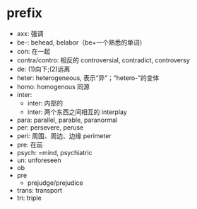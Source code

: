 # prefix

- axx: 强调
- be-: behead, belabor（be+一个熟悉的单词）
- con: 在一起
- contra/contro: 相反的 controversial, contradict, controversy
- de: (1)向下;(2)远离
- heter: heterogeneous, 表示“异”；“hetero-”的变体
- homo: homogenous 同源
- inter:
    - inter: 内部的
    - inter: 两个东西之间相互的 interplay
- para: parallel, parable, paranormal
- per: persevere, peruse
- peri: 周围、周边、边缘 perimeter
- pre: 在前
- psych: =mind, psychiatric
- un: unforeseen
- ob
- pre
    - prejudge/prejudice
- trans: transport
- tri: triple